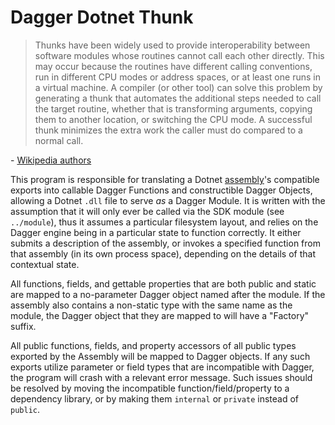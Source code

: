 # Dagger Dotnet Thunk

> Thunks have been widely used to provide interoperability between software modules whose routines cannot call each other directly. This may occur because the routines have different calling conventions, run in different CPU modes or address spaces, or at least one runs in a virtual machine. A compiler (or other tool) can solve this problem by generating a thunk that automates the additional steps needed to call the target routine, whether that is transforming arguments, copying them to another location, or switching the CPU mode. A successful thunk minimizes the extra work the caller must do compared to a normal call.

 \- [Wikipedia authors](https://en.wikipedia.org/wiki/Thunk)

This program is responsible for translating a Dotnet [assembly](https://learn.microsoft.com/en-us/dotnet/standard/assembly/)'s compatible exports into callable Dagger Functions and constructible Dagger Objects, allowing a Dotnet `.dll` file to serve _as_ a Dagger Module.  It is written with the assumption that it will only ever be called via the SDK module (see `../module`), thus it assumes a particular filesystem layout, and relies on the Dagger engine being in a particular state to function correctly.  It either submits a description of the assembly, or invokes a specified function from that assembly (in its own process space), depending on the details of that contextual state.

All functions, fields, and gettable properties that are both public and static are mapped to a no-parameter Dagger object named after the module.  If the assembly also contains a non-static type with the same name as the module, the Dagger object that they are mapped to will have a "Factory" suffix.

All public functions, fields, and property accessors of all public types exported by the Assembly will be mapped to Dagger objects.  If any such exports utilize parameter or field types that are incompatible with Dagger, the program will crash with a relevant error message.  Such issues should be resolved by moving the incompatible function/field/property to a dependency library, or by making them `internal` or `private` instead of `public`.
